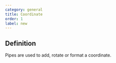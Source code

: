 ```yaml
---
category: general
title: Coordinate
order: 1
label: new
---
```


## Definition

Pipes are used to add, rotate or format a coordinate.
